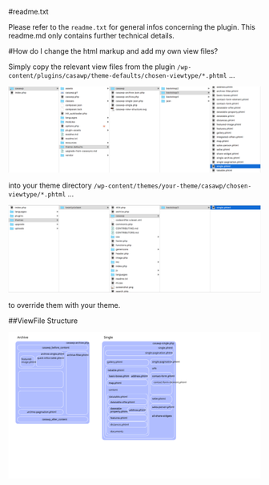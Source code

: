 #readme.txt

Please refer to the ``readme.txt`` for general infos concerning the plugin. This readme.md only contains further technical details.

#How do I change the html markup and add my own view files?

Simply copy the relevant view files from the plugin ``/wp-content/plugins/casawp/theme-defaults/chosen-viewtype/*.phtml`` ...

![image](assets/custom-viewfiles-plugin.png)

into your theme directory ``/wp-content/themes/your-theme/casawp/chosen-viewtype/*.phtml`` ...

![image](assets/custom-viewfiles-theme.png)

to override them with your theme.

##ViewFile Structure

![image](assets/custom-viewfiles-structure.svg)